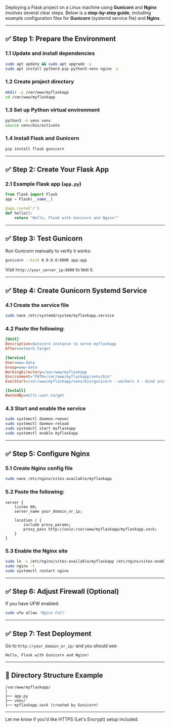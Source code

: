 Deploying a Flask project on a Linux machine using **Gunicorn** and **Nginx** involves several clear steps. Below is a **step-by-step guide**, including example configuration files for **Gunicorn** (systemd service file) and **Nginx**.

---

## ✅ Step 1: Prepare the Environment

### 1.1 Update and install dependencies

```bash
sudo apt update && sudo apt upgrade -y
sudo apt install python3-pip python3-venv nginx -y
```

### 1.2 Create project directory

```bash
mkdir -p /var/www/myflaskapp
cd /var/www/myflaskapp
```

### 1.3 Set up Python virtual environment

```bash
python3 -m venv venv
source venv/bin/activate
```

### 1.4 Install Flask and Gunicorn

```bash
pip install flask gunicorn
```

---

## ✅ Step 2: Create Your Flask App

### 2.1 Example Flask app (`app.py`)

```python
from flask import Flask
app = Flask(__name__)

@app.route('/')
def hello():
    return "Hello, Flask with Gunicorn and Nginx!"
```

---

## ✅ Step 3: Test Gunicorn

Run Gunicorn manually to verify it works:

```bash
gunicorn --bind 0.0.0.0:8000 app:app
```

Visit `http://your_server_ip:8000` to test it.

---

## ✅ Step 4: Create Gunicorn Systemd Service

### 4.1 Create the service file

```bash
sudo nano /etc/systemd/system/myflaskapp.service
```

### 4.2 Paste the following:

```ini
[Unit]
Description=Gunicorn instance to serve myflaskapp
After=network.target

[Service]
User=www-data
Group=www-data
WorkingDirectory=/var/www/myflaskapp
Environment="PATH=/var/www/myflaskapp/venv/bin"
ExecStart=/var/www/myflaskapp/venv/bin/gunicorn --workers 3 --bind unix:/var/www/myflaskapp/myflaskapp.sock app:app

[Install]
WantedBy=multi-user.target
```

### 4.3 Start and enable the service

```bash
sudo systemctl daemon-reexec
sudo systemctl daemon-reload
sudo systemctl start myflaskapp
sudo systemctl enable myflaskapp
```

---

## ✅ Step 5: Configure Nginx

### 5.1 Create Nginx config file

```bash
sudo nano /etc/nginx/sites-available/myflaskapp
```

### 5.2 Paste the following:

```nginx
server {
    listen 80;
    server_name your_domain_or_ip;

    location / {
        include proxy_params;
        proxy_pass http://unix:/var/www/myflaskapp/myflaskapp.sock;
    }
}
```

### 5.3 Enable the Nginx site

```bash
sudo ln -s /etc/nginx/sites-available/myflaskapp /etc/nginx/sites-enabled
sudo nginx -t
sudo systemctl restart nginx
```

---

## ✅ Step 6: Adjust Firewall (Optional)

If you have UFW enabled:

```bash
sudo ufw allow 'Nginx Full'
```

---

## ✅ Step 7: Test Deployment

Go to `http://your_domain_or_ip/` and you should see:

```
Hello, Flask with Gunicorn and Nginx!
```

---

## 📁 Directory Structure Example

```
/var/www/myflaskapp/
│
├── app.py
├── venv/
├── myflaskapp.sock (created by Gunicorn)
```

---

Let me know if you'd like HTTPS (Let's Encrypt) setup included.
